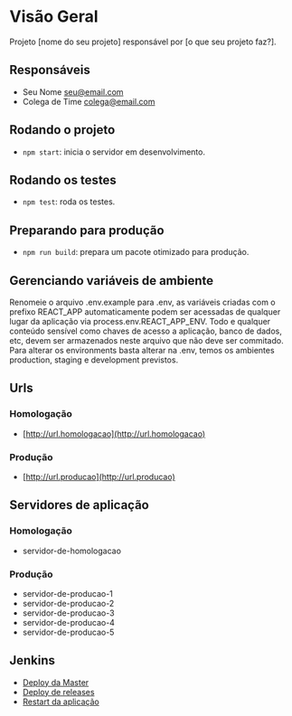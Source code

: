# Visão Geral

Projeto [nome do seu projeto] responsável por [o que seu projeto faz?].

## Responsáveis

- Seu Nome <seu@email.com>
- Colega de Time <colega@email.com>

## Rodando o projeto

- `npm start`: inicia o servidor em desenvolvimento.

## Rodando os testes

- `npm test`: roda os testes.

## Preparando para produção

- `npm run build`: prepara um pacote otimizado para produção.

## Gerenciando variáveis de ambiente

Renomeie o arquivo .env.example para .env, as variáveis criadas com o prefixo REACT_APP automaticamente podem ser acessadas de qualquer lugar da aplicação via process.env.REACT_APP_ENV. 
Todo e qualquer conteúdo sensível como chaves de acesso a aplicação, banco de dados, etc, devem ser armazenados neste arquivo que não deve ser commitado.
Para alterar os environments basta alterar na .env, temos os ambientes production, staging e development previstos.

## Urls

### Homologação

- [http://url.homologacao](http://url.homologacao)

### Produção

- [http://url.producao](http://url.producao)

## Servidores de aplicação

### Homologação

- servidor-de-homologacao

### Produção

- servidor-de-producao-1
- servidor-de-producao-2
- servidor-de-producao-3
- servidor-de-producao-4
- servidor-de-producao-5

## Jenkins

- [Deploy da Master](http://jenkins/job/...)
- [Deploy de releases](http://jenkins/job/...)
- [Restart da aplicação](http://jenkins/job/...)